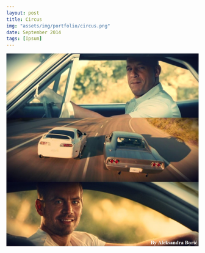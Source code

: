 ```yaml
---
layout: post
title: Circus
img: "assets/img/portfolio/circus.png"
date: September 2014
tags: [Ipsum]
---
```


<div class="portfolio-cell">
  <a href="/portfolio/ninja" class="portfolio-link" data-keyboard="true">
            <div class="caption" title="Ninja">
                <div class="img-circle">
                    <i class="fa fa-search-plus fa-3x"></i>
                </div>
            </div>
            <img src="/img/timeline/bye1.jpg" class="portfolio-circle" alt="" max-width="30%" height="auto"/>
        </a>
 </div>



